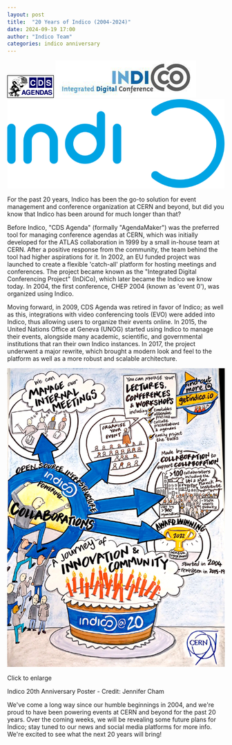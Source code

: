 ```yaml
---
layout: post
title:  "20 Years of Indico (2004-2024)"
date: 2024-09-19 17:00
author: "Indico Team"
categories: indico anniversary
---
```


<div id="indico-historical-logos" class="image-container xs-hidden sm-hidden">
    <img src="/assets/2024-09-19-twenty-years/dec.agendas.gif" alt="CDS Agendas Logo" />
    <i class="fa fa-chevron-right fa-lg"></i>
    <img src="/assets/2024-09-19-twenty-years/indico_classic.jpeg" alt="Indico Classic Logo" />
    <i class="fa fa-chevron-right fa-lg"></i>
    <img src="/img/logos/indico_white.svg" alt="Indico Logo" />
</div>

For the past 20 years, Indico has been the go-to solution for event management and conference organization at CERN and beyond, but did you know that Indico has been around for much longer than that?

Before Indico, "CDS Agenda" (formally "AgendaMaker") was the preferred tool for managing conference agendas at CERN, which was initially developed for the ATLAS collaboration in 1999 by a small in-house team at CERN. After a positive response from the community, the team behind the tool had higher aspirations for it. In 2002, an EU funded project was launched to create a flexible 'catch-all' platform for hosting meetings and conferences. The project became known as the "Integrated Digital Conferencing Project" (InDiCo), which later became the Indico we know today. In 2004, the first conference, CHEP 2004 (known as 'event 0'), was organized using Indico.

Moving forward, in 2009, CDS Agenda was retired in favor of Indico; as well as this, integrations with video conferencing tools (EVO) were added into Indico, thus allowing users to organize their events online. In 2015, the United Nations Office at Geneva (UNOG) started using Indico to manage their events, alongside many academic, scientific, and governmental institutions that ran their own Indico instances. In 2017, the project underwent a major rewrite, which brought a modern look and feel to the platform as well as a more robust and scalable architecture.

<div id="indico-poster" class="image-container">
    <img src="/assets/2024-09-19-twenty-years/indico_20_poster.jpeg" alt="Indico 20th Anniversary Poster" />
     <p class="mb-0"><i class="fa fa-magnifying-glass-plus"></i> Click to enlarge</p>
    <p>Indico 20th Anniversary Poster - Credit: Jennifer Cham</p>
</div>

We've come a long way since our humble beginnings in 2004, and we're proud to have been powering events at CERN and beyond for the past 20 years. Over the coming weeks, we will be revealing some future plans for Indico; stay tuned to our news and social media platforms for more info. We're excited to see what the next 20 years will bring!
